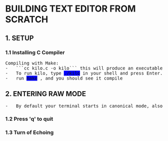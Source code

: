 # BUILDING TEXT EDITOR FROM SCRATCH

## 1. SETUP

### 1.1 Installing C Compiler
<pre>
Compiling with Make:
-   ```cc kilo.c -o kilo``` this will produce an executable named kilo. -o stands for “output”, and specifies that the output executable should be named kilo.
-   To run kilo, type <span style="background-color: blue">./kilo</span> in your shell and press Enter. The program doesn’t print any output, but you can check its exit status (the value main() returns) by running echo $?, which should print 0.
-   run <span style="background-color: blue">make</span> , and you should see it compile
</pre>

## 2. ENTERING RAW MODE
<pre>
-   By default your terminal starts in canonical mode, also called cooked mode. In this mode, keyboard input is only sent to your program when the user presses Enter. This is useful for many programs: it lets the user type in a line of text, use Backspace to fix errors until they get their input exactly the way they want it, and finally press Enter to send it to the program. But it does not work well for programs with more complex user interfaces, like text editors. We want to process each keypress as it comes in, so we can respond to it immediately.
</pre>
### 1.2 Press 'q' to quit

### 1.3 Turn of Echoing

